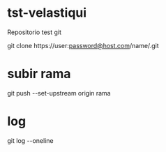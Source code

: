# tst-velastiqui
Repositorio test git

git clone https://user:password@host.com/name/.git

  subir rama
  ===========
  git push --set-upstream origin rama
  
  log
  ===
  git log --oneline